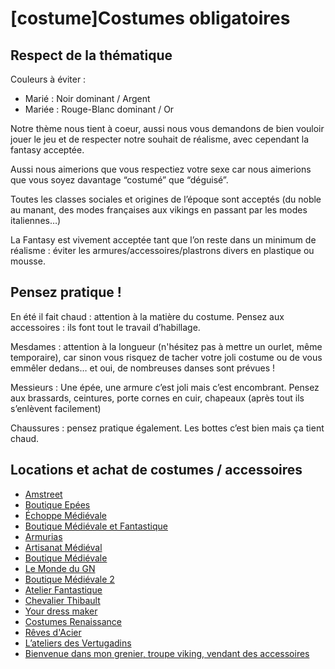 # [costume]Costumes obligatoires

## Respect de la thématique

Couleurs à éviter :

* Marié : Noir dominant / Argent
* Mariée : Rouge-Blanc dominant / Or

Notre thème nous tient à coeur, aussi nous vous demandons de bien vouloir jouer le jeu et de respecter notre souhait de réalisme, avec cependant la fantasy acceptée.

Aussi nous aimerions que vous respectiez votre sexe car nous aimerions que vous soyez davantage “costumé” que “déguisé”.

Toutes les classes sociales et origines de l’époque sont acceptés (du noble au manant, des modes françaises aux vikings en passant par les modes italiennes…)

La Fantasy est vivement acceptée tant que l’on reste dans un minimum de réalisme : éviter les armures/accessoires/plastrons divers en plastique ou mousse.

## Pensez pratique !

En été il fait chaud : attention à la matière du costume.
Pensez aux accessoires : ils font tout le travail d’habillage.

Mesdames : attention à la longueur (n'hésitez pas à mettre un ourlet, même temporaire), car sinon vous risquez de tacher votre joli costume ou de vous emmêler dedans… et oui, de nombreuses danses sont prévues !

Messieurs : Une épée, une armure c’est joli mais c’est encombrant. Pensez aux brassards, ceintures, porte cornes en cuir, chapeaux (après tout ils s’enlèvent facilement)

Chaussures : pensez pratique également. Les bottes c’est bien mais ça tient chaud.

## Locations et achat de costumes / accessoires

* [Amstreet](Ehttps://armstreetfrance.com)
* [Boutique Epées](Ehttps://www.boutique-epees.fr/156-vetements-medievaux)
* [Échoppe Médiévale](Ehttp://www.boutiquemedievale.fr/fr/Costumes-Medievaux/?gclid=Cj0KEQjwqfvABRC6gJ3T_4mwspoBEiQAyoQPkVv6S2r21vNboLpQKtftrEa4df1ETTL_gFggTJKEdOYaAkil8P8HAQ)
* [Boutique Médiévale et Fantastique](Ehttp://www.la-boutique-medievale-et-fantastique.fr/Vetements.php)
* [Armurias](Ehttp://www.armurias.com/contents/fr/d19_seigneur_des_anneaux.html)
* [Artisanat Médiéval](Ehttp://artisanatmedieval.free.fr/costume/costume.htm)
* [Boutique Médiévale](Ehttp://www.boutique-medievale.com/univers-medieval-costumes-dinspiration-medievale-c-312_71.html?osCsid=r5cvdgsvhiospnok8dkc113ca1)
* [Le Monde du GN](Ehttp://www.lemondedugn.com/)
* [Boutique Médiévale 2](Ehttp://www.boutiquemedievale.fr/)
* [Atelier Fantastique](Ehttp://www.atelierfantastique.com/)
* [Chevalier Thibault](Ehttp://www.chevalier-thibault.com/boutique-medievale.html)
* [Your dress maker](Ehttp://www.yourdressmaker.com/shop/fr/femme-1/dresses-by-themes-47/robes-renaissance-2/)
* [Costumes Renaissance](Ehttp://www.costumesrenaissance.net/3-bourgeoisie-c102x2819300)
* [Rêves d'Acier](Ehttp://www.revesdacier.com/boutique/index.php)
* [L’ateliers des Vertugadins](Ehttp://www.vertugadins.com)
* [Bienvenue dans mon grenier, troupe viking, vendant des accessoires](Ehttps://www.facebook.com/groups/1893053714272912)
